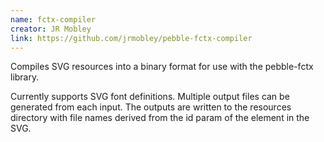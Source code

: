 ```yaml
---
name: fctx-compiler
creator: JR Mobley
link: https://github.com/jrmobley/pebble-fctx-compiler
---
```


Compiles SVG resources into a binary format for use with the pebble-fctx library.

Currently supports SVG font definitions.  Multiple output files can be generated
from each input.  The outputs are written to the resources directory with file
names derived from the id param of the element in the SVG.
